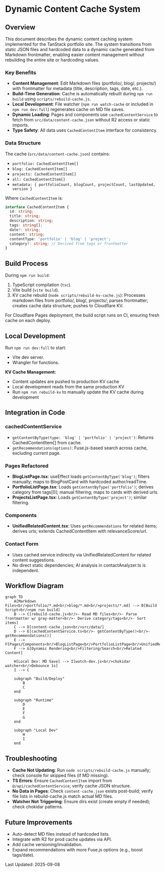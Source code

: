 # Dynamic Content Cache System

## Overview

This document describes the dynamic content caching system implemented for the TanStack portfolio site. The system transitions from static JSON files and hardcoded data to a dynamic cache generated from Markdown frontmatter, enabling easier content management without rebuilding the entire site or hardcoding values.

### Key Benefits
- **Content Management**: Edit Markdown files (portfolio/, blog/, projects/) with frontmatter for metadata (title, description, tags, date, etc.).
- **Build-Time Generation**: Cache is automatically rebuilt during `npm run build` using `scripts/rebuild-cache.js`.
- **Local Development**: File watcher (`npm run watch-cache` or included in `npm run dev:full`) regenerates cache on MD file saves.
- **Dynamic Loading**: Pages and components use `cachedContentService` to fetch from `src/data/content-cache.json` without R2 access or static imports.
- **Type Safety**: All data uses `CachedContentItem` interface for consistency.

### Data Structure
The cache (`src/data/content-cache.json`) contains:
- `portfolio: CachedContentItem[]`
- `blog: CachedContentItem[]`
- `projects: CachedContentItem[]`
- `all: CachedContentItem[]`
- `metadata: { portfolioCount, blogCount, projectCount, lastUpdated, version }`

Where `CachedContentItem` is:
```typescript
interface CachedContentItem {
  id: string;
  title: string;
  description: string;
  tags: string[];
  date?: string;
  content: string;
  contentType: 'portfolio' | 'blog' | 'project';
  category?: string; // Derived from tags or frontmatter
}
```

## Build Process

During `npm run build`:
1. TypeScript compilation (`tsc`).
2. Vite build (`vite build`).
3. KV cache rebuild (`node scripts/rebuild-kv-cache.js`): Processes markdown files from portfolio/, blog/, projects/; parses frontmatter; creates cache data structure; pushes to Cloudflare KV.

For Cloudflare Pages deployment, the build script runs on CI, ensuring fresh cache on each deploy.

## Local Development

Run `npm run dev:full` to start:
- Vite dev server.
- Wrangler for functions.

**KV Cache Management:**
- Content updates are pushed to production KV cache
- Local development reads from the same production KV
- Run `npm run rebuild-kv` to manually update the KV cache during development

## Integration in Code

### cachedContentService
- `getContentByType(type: 'blog' | 'portfolio' | 'project')`: Returns CachedContentItem[] from cache.
- `getRecommendations(options)`: Fuse.js-based search across cache, excluding current page.

### Pages Refactored
- **BlogListPage.tsx**: useEffect loads `getContentByType('blog')`; filters manually; maps to BlogPostCard with hardcoded author/readTime.
- **PortfolioListPage.tsx**: Loads `getContentByType('portfolio')`; derives category from tags[0]; manual filtering; maps to cards with derived urls.
- **ProjectsListPage.tsx**: Loads `getContentByType('project')`; similar filtering.

### Components
- **UnifiedRelatedContent.tsx**: Uses `getRecommendations` for related items; derives urls; extends CachedContentItem with relevanceScore/url.

### Contact Form
- Uses cached service indirectly via UnifiedRelatedContent for related content suggestions.
- No direct static dependencies; AI analysis in contactAnalyzer.ts is independent.

## Workflow Diagram

```mermaid
graph TD
    A[Markdown Files<br/>portfolio/*.md<br/>blog/*.md<br/>projects/*.md] --> B[Build Script<br/>npm run build]
    B --> C[rebuild-cache.js<br/>- Read MD files<br/>- Parse frontmatter w/ gray-matter<br/>- Derive category/tags<br/>- Sort items]
    C --> D[content-cache.json<br/>src/data/]
    D --> E[cachedContentService.ts<br/>- getContentByType()<br/>- getRecommendations()]
    E --> F[Pages/Components<br/>BlogListPage<br/>PortfolioListPage<br/>UnifiedRelatedContent]
    F --> G[Dynamic Rendering<br/>Filtering/Search<br/>Related Content]

    H[Local Dev: MD Save] --> I[watch-dev.js<br/>chokidar watcher<br/>Debounce 1s]
    I --> C

    subgraph "Build/Deploy"
        B
        C
    end

    subgraph "Runtime"
        D
        E
        F
        G
    end

    subgraph "Local Dev"
        H
        I
    end
```

## Troubleshooting

- **Cache Not Updating**: Run `node scripts/rebuild-cache.js` manually; check console for skipped files (if MD missing).
- **TS Errors**: Ensure `CachedContentItem` import from `@/api/cachedContentService`; verify cache JSON structure.
- **No Data in Pages**: Check `content-cache.json` exists post-build; verify file lists in rebuild-cache.js match actual MD files.
- **Watcher Not Triggering**: Ensure dirs exist (create empty if needed); check chokidar patterns.

## Future Improvements
- Auto-detect MD files instead of hardcoded lists.
- Integrate with R2 for prod cache updates via API.
- Add cache versioning/invalidation.
- Expand recommendations with more Fuse.js options (e.g., boost tags/date).

Last Updated: 2025-09-08
